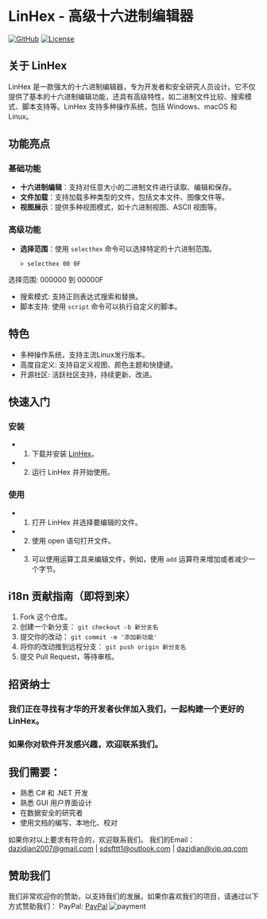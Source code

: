 # LinHex - 高级十六进制编辑器

[![GitHub](https://img.shields.io/badge/GitHub-Project-blue.svg)](https://github.com/LinHexEditor/LinHex)
[![License](https://img.shields.io/badge/license-MIT-green.svg)](LICENSE)

## 关于 LinHex

LinHex 是一款强大的十六进制编辑器，专为开发者和安全研究人员设计。它不仅提供了基本的十六进制编辑功能，还具有高级特性，如二进制文件比较、搜索模式、脚本支持等。LinHex 支持多种操作系统，包括 Windows、macOS 和 Linux。

## 功能亮点

### 基础功能
- **十六进制编辑**：支持对任意大小的二进制文件进行读取、编辑和保存。
- **文件加载**：支持加载多种类型的文件，包括文本文件、图像文件等。
- **视图展示**：提供多种视图模式，如十六进制视图、ASCII 视图等。

### 高级功能
- **选择范围**：使用 `selecthex` 命令可以选择特定的十六进制范围。
  ```plaintext
  > selecthex 00 0F
选择范围: 000000 到 00000F
- 搜索模式: 支持正则表达式搜索和替换。
- 脚本支持: 使用 `script` 命令可以执行自定义的脚本。

## 特色
- 多种操作系统，支持主流Linux发行版本。
- 高度自定义: 支持自定义视图、颜色主题和快捷键。
- 开源社区: 活跃社区支持，持续更新、改进。

## 快速入门

### 安装
- 1. 下载并安装 [LinHex](https://github.com/DaZiDian/LinHex/releases)。
- 2. 运行 LinHex 并开始使用。

### 使用
- 1. 打开 LinHex 并选择要编辑的文件。
- 2. 使用 open 语句打开文件。
- 3. 可以使用运算工具来编辑文件，例如，使用 `add` 运算符来增加或者减少一个字节。

## i18n 贡献指南（即将到来）
1. Fork 这个仓库。
2. 创建一个新分支： `git checkout -b 新分支名`
3. 提交你的改动： `git commit -m '添加新功能'`
4. 将你的改动推到远程分支： `git push origin 新分支名`
5. 提交 Pull Request，等待审核。

## 招贤纳士
### 我们正在寻找有才华的开发者伙伴加入我们，一起构建一个更好的 LinHex。
### 如果你对软件开发感兴趣，欢迎联系我们。
## 我们需要：
- 熟悉 C# 和 .NET 开发
- 熟悉 GUI 用户界面设计
- 在数据安全的研究者
- 使用文档的编写、本地化、校对

如果你对以上要求有符合的，欢迎联系我们。
我们的Email：dazidian2007@gmail.com | sdsfttt1@outlook.com | dazidian@vip.qq.com

## 赞助我们
我们非常欢迎你的赞助，以支持我们的发展。如果你喜欢我们的项目，请通过以下方式赞助我们：
PayPal: [PayPal](https://paypal.me/dazidian?country.x=C2&locale.x=zh_XC)
![payment](https://github.com/user-attachments/assets/e0825f52-0e6c-45f9-be49-d613140efad0)

